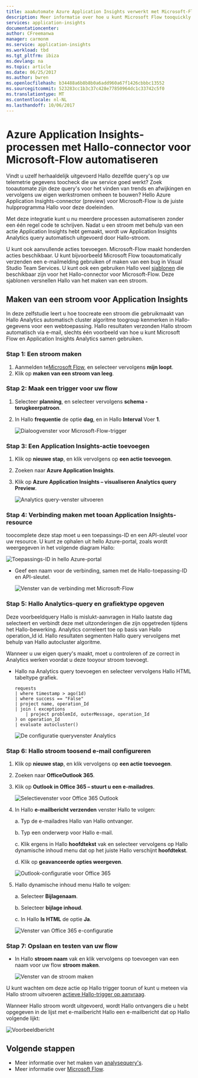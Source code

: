```yaml
---
title: aaaAutomate Azure Application Insights verwerkt met Microsoft-Flow
description: Meer informatie over hoe u kunt Microsoft Flow tooquickly herhaalbare processen automatiseren met behulp van Hallo Application Insights-connector.
services: application-insights
documentationcenter: 
author: CFreemanwa
manager: carmonm
ms.service: application-insights
ms.workload: tbd
ms.tgt_pltfrm: ibiza
ms.devlang: na
ms.topic: article
ms.date: 06/25/2017
ms.author: bwren
ms.openlocfilehash: b34488a6b8b8b0a6add960a67f1426cbbbc13552
ms.sourcegitcommit: 523283cc1b3c37c428e77850964dc1c33742c5f0
ms.translationtype: MT
ms.contentlocale: nl-NL
ms.lasthandoff: 10/06/2017
---
```

# <a name="automate-azure-application-insights-processes-with-hello-connector-for-microsoft-flow"></a>Azure Application Insights-processen met Hallo-connector voor Microsoft-Flow automatiseren

Vindt u uzelf herhaaldelijk uitgevoerd Hallo dezelfde query's op uw telemetrie gegevens toocheck die uw service goed werkt? Zoek tooautomate zijn deze query's voor het vinden van trends en afwijkingen en vervolgens uw eigen werkstromen omheen te bouwen? Hello Azure Application Insights-connector (preview) voor Microsoft-Flow is de juiste hulpprogramma Hallo voor deze doeleinden.

Met deze integratie kunt u nu meerdere processen automatiseren zonder een één regel code te schrijven. Nadat u een stroom met behulp van een actie Application Insights hebt gemaakt, wordt uw Application Insights Analytics query automatisch uitgevoerd door Hallo-stroom. 

U kunt ook aanvullende acties toevoegen. Microsoft-Flow maakt honderden acties beschikbaar. U kunt bijvoorbeeld Microsoft Flow tooautomatically verzenden een e-mailmelding gebruiken of maken van een bug in Visual Studio Team Services. U kunt ook een gebruiken Hallo veel [sjablonen](https://ms.flow.microsoft.com/en-us/connectors/shared_applicationinsights/?slug=azure-application-insights) die beschikbaar zijn voor het Hallo-connector voor Microsoft-Flow. Deze sjablonen versnellen Hallo van het maken van een stroom. 

<!--hello Application Insights connector also works with [Azure Power Apps](https://powerapps.microsoft.com/en-us/) and [Azure Logic Apps](https://azure.microsoft.com/services/logic-apps/?v=17.23h). --> 

## <a name="create-a-flow-for-application-insights"></a>Maken van een stroom voor Application Insights

In deze zelfstudie leert u hoe toocreate een stroom die gebruikmaakt van Hallo Analytics automatisch cluster algoritme toogroup kenmerken in Hallo-gegevens voor een webtoepassing. Hallo resultaten verzonden Hallo stroom automatisch via e-mail, slechts één voorbeeld van hoe u kunt Microsoft Flow en Application Insights Analytics samen gebruiken. 

### <a name="step-1-create-a-flow"></a>Stap 1: Een stroom maken
1. Aanmelden te[Microsoft Flow](http://flow.microsoft.com), en selecteer vervolgens **mijn loopt**.
2. Klik op **maken van een stroom van leeg**.

### <a name="step-2-create-a-trigger-for-your-flow"></a>Stap 2: Maak een trigger voor uw flow
1. Selecteer **planning**, en selecteer vervolgens **schema - terugkeerpatroon**.
2. In Hallo **frequentie** de optie **dag**, en in Hallo **Interval** Voer **1**.

    ![Dialoogvenster voor Microsoft-Flow-trigger](./media/app-insights-automate-with-flow/flow1.png)


### <a name="step-3-add-an-application-insights-action"></a>Stap 3: Een Application Insights-actie toevoegen
1. Klik op **nieuwe stap**, en klik vervolgens op **een actie toevoegen**.
2. Zoeken naar **Azure Application Insights**.
3. Klik op **Azure Application Insights – visualiseren Analytics query Preview**.

    ![Analytics query-venster uitvoeren](./media/app-insights-automate-with-flow/flow2.png)

### <a name="step-4-connect-tooan-application-insights-resource"></a>Stap 4: Verbinding maken met tooan Application Insights-resource

toocomplete deze stap moet u een toepassings-ID en een API-sleutel voor uw resource. U kunt ze ophalen uit hello Azure-portal, zoals wordt weergegeven in het volgende diagram Hallo:

![Toepassings-ID in hello Azure-portal](./media/app-insights-automate-with-flow/appid.png) 

- Geef een naam voor de verbinding, samen met de Hallo-toepassing-ID en API-sleutel.

    ![Venster van de verbinding met Microsoft-Flow](./media/app-insights-automate-with-flow/flow3.png)

### <a name="step-5-specify-hello-analytics-query-and-chart-type"></a>Stap 5: Hallo Analytics-query en grafiektype opgeven
Deze voorbeeldquery Hallo is mislukt-aanvragen in Hallo laatste dag selecteert en verbindt deze met uitzonderingen die zijn opgetreden tijdens het Hallo-bewerking. Analytics correleert toe op basis van Hallo operation_Id id. Hallo resultaten segmenten Hallo query vervolgens met behulp van Hallo autocluster algoritme. 

Wanneer u uw eigen query's maakt, moet u controleren of ze correct in Analytics werken voordat u deze tooyour stroom toevoegt.

- Hallo na Analytics query toevoegen en selecteer vervolgens Hallo HTML tabeltype grafiek. 

    ```
    requests
    | where timestamp > ago(1d)
    | where success == "False"
    | project name, operation_Id
    | join ( exceptions
        | project problemId, outerMessage, operation_Id
    ) on operation_Id
    | evaluate autocluster()
    ```
    
    ![De configuratie queryvenster Analytics](./media/app-insights-automate-with-flow/flow4.png)

### <a name="step-6-configure-hello-flow-toosend-email"></a>Stap 6: Hallo stroom toosend e-mail configureren

1. Klik op **nieuwe stap**, en klik vervolgens op **een actie toevoegen**.
2. Zoeken naar **OfficeOutlook 365**.
3. Klik op **Outlook in Office 365 – stuurt u een e-mailadres**.

    ![Selectievenster voor Office 365 Outlook](./media/app-insights-automate-with-flow/flow2b.png)

4. In Hallo **e-mailbericht verzenden** venster Hallo te volgen:

   a. Typ de e-mailadres Hallo van Hallo ontvanger.

   b. Typ een onderwerp voor Hallo e-mail.

   c. Klik ergens in Hallo **hoofdtekst** vak en selecteer vervolgens op Hallo dynamische inhoud menu dat op het juiste Hallo verschijnt **hoofdtekst**.

   d. Klik op **geavanceerde opties weergeven**.

    ![Outlook-configuratie voor Office 365](./media/app-insights-automate-with-flow/flow5.png)

5. Hallo dynamische inhoud menu Hallo te volgen:

    a. Selecteer **Bijlagenaam**.

    b. Selecteer **bijlage inhoud**.
    
    c. In Hallo **Is HTML** de optie **Ja**.

    ![Venster van Office 365 e-configuratie](./media/app-insights-automate-with-flow/flow7.png)

### <a name="step-7-save-and-test-your-flow"></a>Stap 7: Opslaan en testen van uw flow
- In Hallo **stroom naam** vak en klik vervolgens op toevoegen van een naam voor uw flow **stroom maken**.

    ![Venster van de stroom maken](./media/app-insights-automate-with-flow/flow8.png)

U kunt wachten om deze actie op Hallo trigger toorun of kunt u meteen via Hallo stroom uitvoeren [actieve Hallo-trigger op aanvraag](https://flow.microsoft.com/blog/run-now-and-six-more-services/).

Wanneer Hallo stroom wordt uitgevoerd, wordt Hallo ontvangers die u hebt opgegeven in de lijst met e-mailbericht Hallo een e-mailbericht dat op Hallo volgende lijkt:

![Voorbeeldbericht](./media/app-insights-automate-with-flow/flow9.png)


## <a name="next-steps"></a>Volgende stappen

- Meer informatie over het maken van [analysequery's](app-insights-analytics-using.md).
- Meer informatie over [Microsoft Flow](https://ms.flow.microsoft.com).



<!--Link references-->





